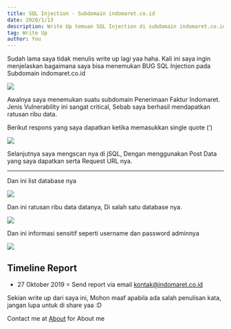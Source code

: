 ```yaml
---
title: SQL Injection - Subdomain indomaret.co.id
date: 2020/1/13
description: Write Up temuan SQL Injection di subdomain indomaret.co.id
tag: Write Up
author: You
---
```


Sudah lama saya tidak menulis write up lagi yaa haha.
Kali ini saya ingin menjelaskan bagaimana saya bisa menemukan BUG SQL Injection pada Subdomain indomaret.co.id

![ ](https://miro.medium.com/max/2400/1*U4ZiGKG8oFwZ7JUMJ7PURA.png)

Awalnya saya menemukan suatu subdomain Penerimaan Faktur Indomaret. Jenis Vulnerability ini sangat critical, Sebab saya berhasil mendapatkan ratusan ribu data.

Berikut respons yang saya dapatkan ketika memasukkan single quote (‘)

![ ](https://miro.medium.com/max/2400/1*nuiJKMlXl7LS_--u_8NysQ.png)

Selanjutnya saya mengscan nya di jSQL, Dengan menggunakan Post Data yang saya dapatkan serta Request URL nya.

___

Dan ini list database nya

![ ](https://miro.medium.com/max/351/1*E0Yf9WAbGx6z69dVzQgPOw.png)

Dan ini ratusan ribu data datanya, Di salah satu database nya.

![ ](https://miro.medium.com/max/350/1*9ElFI6onQgHSTVCBjFlkCA.png)

Dan ini informasi sensitif seperti username dan password adminnya

![ ](https://miro.medium.com/max/2400/1*YhlxQh-oiijaLr5OI0JH0Q.png)

## Timeline Report

- 27 Oktober 2019 = Send report via email kontak@indomaret.co.id

Sekian write up dari saya ini, Mohon maaf apabila ada salah penulisan kata, jangan lupa untuk di share yaa :D

Contact me at [About](/about/) for About me